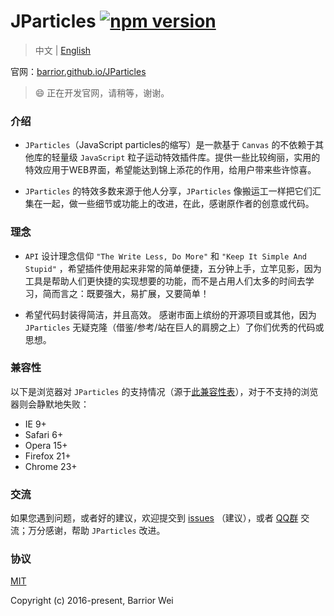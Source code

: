 # JParticles [![npm version](https://badge.fury.io/js/jparticles.svg)](https://badge.fury.io/js/jparticles)

> 中文 | [English](./README_en.md)

官网：[barrior.github.io/JParticles](http://barrior.github.io/JParticles/)

> :smile: 正在开发官网，请稍等，谢谢。


### 介绍

- `JParticles`（JavaScript particles的缩写）是一款基于 `Canvas` 的不依赖于其他库的轻量级 `JavaScript` 粒子运动特效插件库。提供一些比较绚丽，实用的特效应用于WEB界面，希望能达到锦上添花的作用，给用户带来些许惊喜。

- `JParticles` 的特效多数来源于他人分享，`JParticles` 像搬运工一样把它们汇集在一起，做一些细节或功能上的改进，在此，感谢原作者的创意或代码。


### 理念

- `API` 设计理念信仰 `"The Write Less, Do More"` 和 `"Keep It Simple And Stupid"` ，希望插件使用起来非常的简单便捷，五分钟上手，立竿见影，因为工具是帮助人们更快捷的实现想要的功能，而不是占用人们太多的时间去学习，简而言之：既要强大，易扩展，又要简单！

- 希望代码封装得简洁，并且高效。 感谢市面上缤纷的开源项目或其他，因为 `JParticles` 无疑克隆（借鉴/参考/站在巨人的肩膀之上）了你们优秀的代码或思想。


### 兼容性

以下是浏览器对 `JParticles` 的支持情况（源于[此兼容性表](./docs/compatibility_table.md)），对于不支持的浏览器则会静默地失败：

- IE 9+
- Safari 6+
- Opera 15+
- Firefox 21+
- Chrome 23+


### 交流

如果您遇到问题，或者好的建议，欢迎提交到 [issues](https://github.com/Barrior/JParticles/issues) （建议），或者 [QQ群](http://shang.qq.com/wpa/qunwpa?idkey=f548e3f94e0040a2ac5adfe4fec6915ef67c8c1b6ba5784ff6d5049c6135a759) 交流；万分感谢，帮助 `JParticles` 改进。


### 协议

[MIT](./LICENSE)

Copyright (c) 2016-present, Barrior Wei